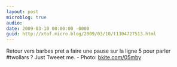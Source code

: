 ```yaml
---
layout: post
microblog: true
audio: 
date: 2009-03-10 00:00:00 -0000
guid: http://xtof.micro.blog/2009/03/10/t1304727513.html
---
```

Retour vers barbes pret a faire une pause sur la ligne 5 pour parler #twollars ? Just Tweeet me. - Photo: [bkite.com/05mby](http://bkite.com/05mby)
